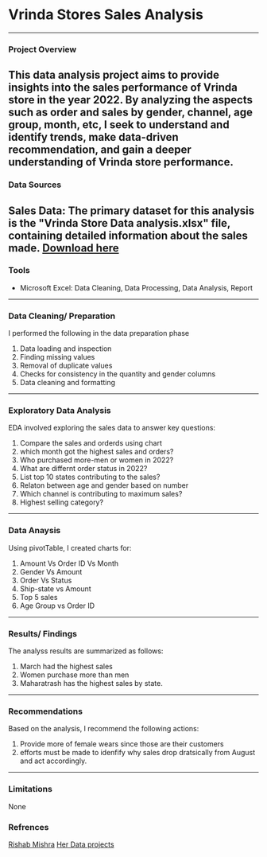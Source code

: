 # Vrinda Stores Sales Analysis
---
### Project Overview

This data analysis project aims to provide insights into the sales performance of Vrinda store in the year 2022. By analyzing the aspects such as order and sales by gender, channel, age group, month, etc, I seek to understand and identify trends, make data-driven recommendation, and gain a deeper understanding of Vrinda store performance.
---

### Data Sources

Sales Data: The primary dataset for this analysis is the "Vrinda Store Data analysis.xlsx" file, containing detailed information about the sales made.
[Download here](https://view.officeapps.live.com/op/view.aspx?src=https%3A%2F%2Fraw.githubusercontent.com%2Frishabhnmishra%2FExcel_Vrinda_Store_Analysis%2Fmain%2FVrinda%2520Store%2520Data%2520Analysis.xlsx&wdOrigin=BROWSELINK)
---

### Tools

- Microsoft Excel: Data Cleaning, Data Processing, Data Analysis, Report

---
### Data Cleaning/ Preparation

I performed the following in the data preparation phase
1. Data loading and inspection
2. Finding missing values
3. Removal of duplicate values
4. Checks for consistency in the quantity and gender columns
5. Data cleaning and formatting
---

### Exploratory Data Analysis

EDA involved exploring the sales data to answer key questions:
1. Compare the sales and orderds using chart
2. which month got the highest sales and orders?
3. Who purchased more-men or women in 2022?
4. What are differnt order status in 2022?
5. List top 10 states contributing to the sales?
6. Relaton between age and gender based on number
7. Which channel is contributing to maximum sales?
8. Highest selling category?

---

### Data Anaysis
Using pivotTable, I created charts for:
1. Amount Vs Order ID Vs Month
2. Gender Vs Amount
3. Order Vs Status
4. Ship-state vs Amount
5. Top 5 sales
6. Age Group vs Order ID

---

### Results/ Findings

The analyss results are summarized as follows:
1. March had the highest sales
2. Women purchase more than men
3. Maharatrash has the highest sales by state.

---

### Recommendations

Based on the analysis, I recommend the following actions:

1. Provide more of female wears since those are their customers
2. efforts must be made to idenfify why sales drop dratsically from August and act accordingly.

---

### Limitations

None

### Refrences
[Rishab Mishra](https://www.youtube.com/watch?v=gTK5rNhWJyA&t=254s)
[Her Data projects](https://www.youtube.com/watch?v=0N9xekdKCwk&list=PPSV)

